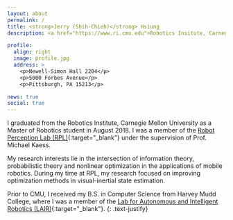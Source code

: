 ```yaml
---
layout: about
permalink: /
title: <strong>Jerry (Shih-Chieh)</strong> Hsiung
description: <a href="https://www.ri.cmu.edu">Robotics Insitute, Carnegie Mellon University</a>.

profile:
  align: right
  image: profile.jpg
  address: >
    <p>Newell-Simon Hall 2204</p>
    <p>5000 Forbes Avenue</p>
    <p>Pittsburgh, PA 15213</p>

news: true
social: true
---
```


I graduated from the Robotics Institute, Carnegie Mellon University as a Master of Robotics student in August 2018. 
I was a member of the [Robot Perception Lab (RPL)](http://rpl.ri.cmu.edu){:target="\_blank"} under the supervision of Prof. Michael Kaess.

My research interests lie in the intersection of information theory, probabilistic theory and nonlinear optimization in the applications 
of mobile robotics. During my time at RPL, my research focused on improving optimization methods in visual-inertial state estimation. 

Prior to CMU, I received my B.S. in Computer Science from Harvey Mudd College, where I was a member of the [Lab for Autonomous and Intelligent Robotics (LAIR)](https://www.lair.hmc.edu){:target="\_blank"}.
{: .text-justify}
